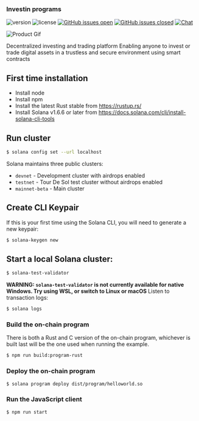 ### Investin programs

![version](https://img.shields.io/badge/version-1.1.0-blue.svg) ![license](https://img.shields.io/badge/license-MIT-blue.svg) [![GitHub issues open](https://img.shields.io/github/issues/creativetimofficial/black-dashboard-react.svg?maxAge=2592000)]() [![GitHub issues closed](https://img.shields.io/github/issues-closed-raw/creativetimofficial/black-dashboard-react.svg?maxAge=2592000)]()  [![Chat](https://img.shields.io/badge/chat-on%20discord-7289da.svg)](https://discord.com/invite/Yf54h9B)

![Product Gif](./extra/logoWithHeading.png)

Decentralized investing and trading platform 
Enabling anyone to invest or trade digital assets in a trustless and secure environment using smart contracts

## First time installation

- Install node
- Install npm
- Install the latest Rust stable from https://rustup.rs/
- Install Solana v1.6.6 or later from
  https://docs.solana.com/cli/install-solana-cli-tools



## Run cluster

```bash
$ solana config set --url localhost

```
Solana maintains three public clusters:
- `devnet` - Development cluster with airdrops enabled
- `testnet` - Tour De Sol test cluster without airdrops enabled
- `mainnet-beta` -  Main cluster


## Create CLI Keypair

If this is your first time using the Solana CLI, you will need to generate a new keypair:

```bash
$ solana-keygen new
```

## Start a local Solana cluster:
```bash
$ solana-test-validator
```
**WARNING: `solana-test-validator` is not currently available for native Windows.  Try using WSL, or switch to Linux or macOS**
Listen to transaction logs:
```bash
$ solana logs
```


### Build the on-chain program

There is both a Rust and C version of the on-chain program, whichever is built
last will be the one used when running the example.

```bash
$ npm run build:program-rust
```


### Deploy the on-chain program

```bash
$ solana program deploy dist/program/helloworld.so
```

### Run the JavaScript client

```bash
$ npm run start
```